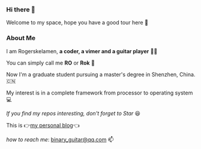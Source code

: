 ### Hi there 👋

Welcome to my space, hope you have a good tour here 🥳

### About Me

I am Rogerskelamen, **a coder, a vimer and a guitar player** 👨‍💻

You can simply call me **RO** or **Rok** 🤟

Now I'm a graduate student pursuing a master's degree in Shenzhen, China. 🇨🇳

My interest is in a complete framework from processor to operating system 💻

*If you find my repos interesting, don't forget to Star* 😆

This is 👉[my personal blog](https://rokelamen.top)👈

*how to reach me*: binary_guitar@qq.com 📫
